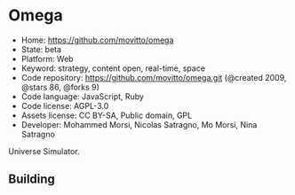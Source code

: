 # Omega

- Home: https://github.com/movitto/omega
- State: beta
- Platform: Web
- Keyword: strategy, content open, real-time, space
- Code repository: https://github.com/movitto/omega.git (@created 2009, @stars 86, @forks 9)
- Code language: JavaScript, Ruby
- Code license: AGPL-3.0
- Assets license: CC BY-SA, Public domain, GPL
- Developer: Mohammed Morsi, Nicolas Satragno, Mo Morsi, Nina Satragno

Universe Simulator.

## Building
